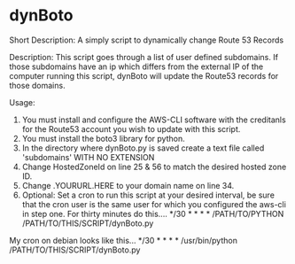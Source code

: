 # dynBoto
Short Description:
A simply script to dynamically change Route 53 Records

Description: 
This script goes through a list of user defined subdomains. If those subdomains have an ip which differs from the external IP
of the computer running this script, dynBoto will update the Route53 records for those domains.

Usage:
1) You must install and configure the AWS-CLI software with the creditanls for the Route53 account you wish to update with this script.
2) You must install the boto3 library for python.
3) In the directory where dynBoto.py is saved create a text file called 'subdomains' WITH NO EXTENSION
4) Change HostedZoneId on line 25 & 56 to match the desired hosted zone ID.
5) Change .YOURURL.HERE to your domain name on line 34. 
5) Optional: Set a cron to run this script at your desired interval, be sure that the cron user is the same user for which you configured the aws-cli in step one. For thirty minutes do this....
*/30 * * * * /PATH/TO/PYTHON /PATH/TO/THIS/SCRIPT/dynBoto.py

My cron on debian looks like this...
*/30 * * * * /usr/bin/python /PATH/TO/THIS/SCRIPT/dynBoto.py
